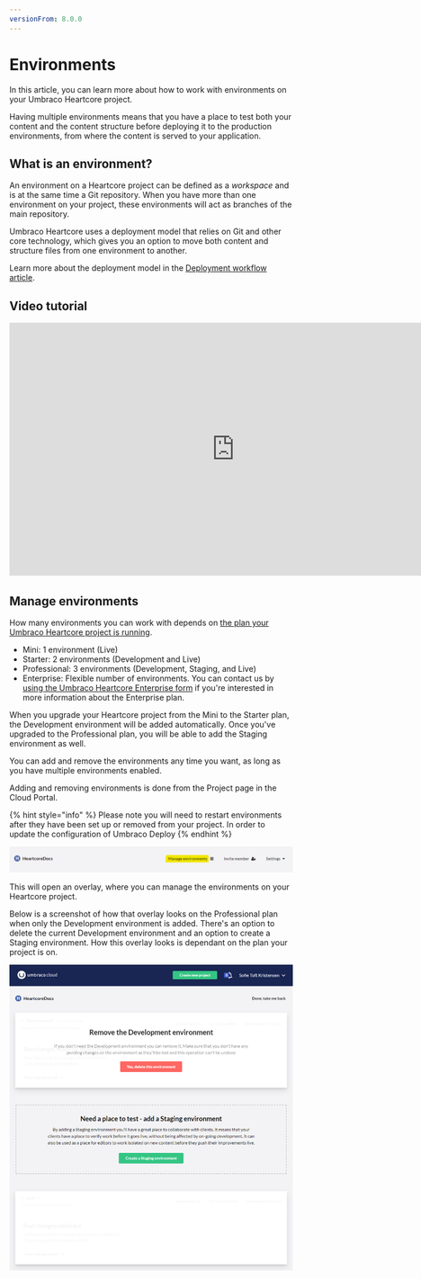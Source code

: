 ```yaml
---
versionFrom: 8.0.0
---
```


# Environments

In this article, you can learn more about how to work with environments on your Umbraco Heartcore project.

Having multiple environments means that you have a place to test both your content and the content structure before deploying it to the production environments, from where the content is served to your application.

## What is an environment?

An environment on a Heartcore project can be defined as a *workspace* and is at the same time a Git repository. When you have more than one environment on your project, these environments will act as branches of the main repository.

Umbraco Heartcore uses a deployment model that relies on Git and other core technology, which gives you an option to move both content and structure files from one environment to another.

Learn more about the deployment model in the [Deployment workflow article](../Deployment-workflow).

## Video tutorial

<iframe width="800" height="450" title="How to create and delete additional environments on Umbraco Heartcore" src="https://www.youtube.com/embed/6MXuDqEMM70?rel=0" frameborder="0" allow="autoplay; encrypted-media" allowfullscreen></iframe>

## Manage environments

How many environments you can work with depends on [the plan your Umbraco Heartcore project is running](https://umbraco.com/umbraco-heartcore-pricing/).

* Mini: 1 environment (Live)
* Starter: 2 environments (Development and Live)
* Professional: 3 environments (Development, Staging, and Live)
* Enterprise: Flexible number of environments. You can contact us by [using the Umbraco Heartcore Enterprise form](https://umbraco.com/umbraco-heartcore-pricing/buy-umbraco-heartcore-enterprise/) if you're interested in more information about the Enterprise plan.

When you upgrade your Heartcore project from the Mini to the Starter plan, the Development environment will be added automatically. Once you've upgraded to the Professional plan, you will be able to add the Staging environment as well.

You can add and remove the environments any time you want, as long as you have multiple environments enabled.

Adding and removing environments is done from the Project page in the Cloud Portal.

{% hint style="info" %}
Please note you will need to restart environments after they have been set up or removed from your project. In order to update the configuration of Umbraco Deploy
{% endhint %}


![Manage environments from here](images/button-to-manage.png)

This will open an overlay, where you can manage the environments on your Heartcore project.

Below is a screenshot of how that overlay looks on the Professional plan when only the Development environment is added. There's an option to delete the current Development environment and an option to create a Staging environment. How this overlay looks is dependant on the plan your project is on.

![Manage environments overlay](images/manage-environments.png)
